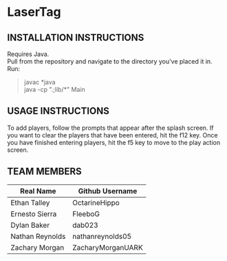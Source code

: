 # LaserTag

INSTALLATION INSTRUCTIONS
-
Requires Java.  
Pull from the repository and navigate to the directory you've placed it in.  
Run:  
> javac \*java  
> java -cp ".;lib/*" Main  

USAGE INSTRUCTIONS
-
To add players, follow the prompts that appear after the splash screen. If you want to clear the players that have been entered, hit the f12 key. Once you have finished entering players, hit the f5 key to move to the play action screen.

TEAM MEMBERS
-

| Real Name       | Github Username   |
|-----------------|-------------------|
| Ethan Talley    | OctarineHippo     |
| Ernesto Sierra  | FleeboG           |
| Dylan Baker     | dab023            |
| Nathan Reynolds | nathanreynolds05  |
| Zachary Morgan  | ZacharyMorganUARK |
